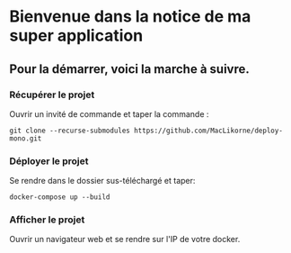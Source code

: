 # Bienvenue dans la notice de ma super application

## Pour la démarrer, voici la marche à suivre.

### Récupérer le projet
Ouvrir un invité de commande et taper la commande :

    git clone --recurse-submodules https://github.com/MacLikorne/deploy-mono.git

### Déployer le projet
Se rendre dans le dossier sus-téléchargé et taper:

    docker-compose up --build

### Afficher le projet
Ouvrir un navigateur web et se rendre sur l'IP de votre docker.